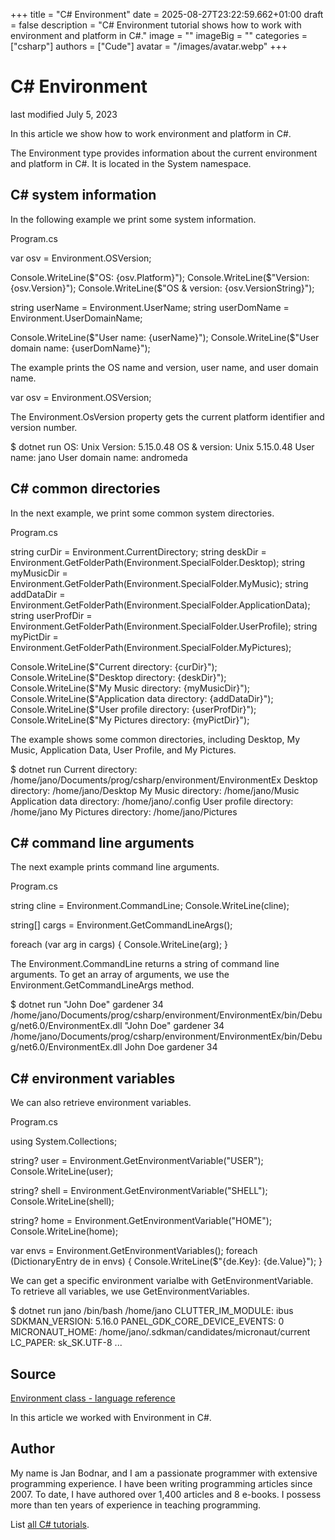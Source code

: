 +++
title = "C# Environment"
date = 2025-08-27T23:22:59.662+01:00
draft = false
description = "C# Environment tutorial shows how to work with
environment and platform in C#."
image = ""
imageBig = ""
categories = ["csharp"]
authors = ["Cude"]
avatar = "/images/avatar.webp"
+++

# C# Environment

last modified July 5, 2023

 

In this article we show how to work environment and platform in C#.

The Environment type provides information about the current
environment and platform in C#. It is located in the System
namespace.

## C# system information

In the following example we print some system information.

Program.cs
  

var osv = Environment.OSVersion;

Console.WriteLine($"OS: {osv.Platform}");
Console.WriteLine($"Version: {osv.Version}");
Console.WriteLine($"OS &amp; version: {osv.VersionString}");

string userName = Environment.UserName;
string userDomName = Environment.UserDomainName;

Console.WriteLine($"User name: {userName}");
Console.WriteLine($"User domain name: {userDomName}");

The example prints the OS name and version, user name, and user domain name.

var osv = Environment.OSVersion;

The Environment.OsVersion property gets the current platform
identifier and version number.

$ dotnet run
OS: Unix
Version: 5.15.0.48
OS &amp; version: Unix 5.15.0.48
User name: jano
User domain name: andromeda

## C# common directories

In the next example, we print some common system directories.

Program.cs
  

string curDir = Environment.CurrentDirectory;
string deskDir = Environment.GetFolderPath(Environment.SpecialFolder.Desktop);
string myMusicDir = Environment.GetFolderPath(Environment.SpecialFolder.MyMusic);
string addDataDir = Environment.GetFolderPath(Environment.SpecialFolder.ApplicationData);
string userProfDir = Environment.GetFolderPath(Environment.SpecialFolder.UserProfile);
string myPictDir = Environment.GetFolderPath(Environment.SpecialFolder.MyPictures);

Console.WriteLine($"Current directory: {curDir}");
Console.WriteLine($"Desktop directory: {deskDir}");
Console.WriteLine($"My Music directory: {myMusicDir}");
Console.WriteLine($"Application data directory: {addDataDir}");
Console.WriteLine($"User profile directory: {userProfDir}");
Console.WriteLine($"My Pictures directory: {myPictDir}");

The example shows some common directories, including Desktop, My Music,
Application Data, User Profile, and My Pictures.

$ dotnet run
Current directory: /home/jano/Documents/prog/csharp/environment/EnvironmentEx
Desktop directory: /home/jano/Desktop
My Music directory: /home/jano/Music
Application data directory: /home/jano/.config
User profile directory: /home/jano
My Pictures directory: /home/jano/Pictures

## C# command line arguments 

The next example prints command line arguments.

Program.cs
  

string cline = Environment.CommandLine;
Console.WriteLine(cline);

string[] cargs = Environment.GetCommandLineArgs();

foreach (var arg in cargs)
{
    Console.WriteLine(arg);
}

The Environment.CommandLine returns a string of command line
arguments. To get an array of arguments, we use the
Environment.GetCommandLineArgs method.

$ dotnet run "John Doe" gardener 34
/home/jano/Documents/prog/csharp/environment/EnvironmentEx/bin/Debug/net6.0/EnvironmentEx.dll "John Doe" gardener 34
/home/jano/Documents/prog/csharp/environment/EnvironmentEx/bin/Debug/net6.0/EnvironmentEx.dll
John Doe
gardener
34

## C# environment variables

We can also retrieve environment variables.

Program.cs
  

using System.Collections;

string? user = Environment.GetEnvironmentVariable("USER");
Console.WriteLine(user);

string? shell = Environment.GetEnvironmentVariable("SHELL");
Console.WriteLine(shell);

string? home = Environment.GetEnvironmentVariable("HOME");
Console.WriteLine(home);

var envs = Environment.GetEnvironmentVariables();
foreach (DictionaryEntry de in envs)
{
    Console.WriteLine($"{de.Key}: {de.Value}");
}

We can get a specific environment varialbe with
GetEnvironmentVariable. To retrieve all variables, we use
GetEnvironmentVariables.

$ dotnet run
jano
/bin/bash
/home/jano
CLUTTER_IM_MODULE: ibus
SDKMAN_VERSION: 5.16.0
PANEL_GDK_CORE_DEVICE_EVENTS: 0
MICRONAUT_HOME: /home/jano/.sdkman/candidates/micronaut/current
LC_PAPER: sk_SK.UTF-8
...

## Source

[Environment class - language reference](https://learn.microsoft.com/en-us/dotnet/api/system.environment?view=net-8.0)

In this article we worked with Environment in C#.

## Author

My name is Jan Bodnar, and I am a passionate programmer with extensive
programming experience. I have been writing programming articles since 2007.
To date, I have authored over 1,400 articles and 8 e-books. I possess more
than ten years of experience in teaching programming.

List [all C# tutorials](/csharp/).